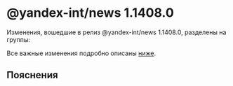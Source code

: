 # @yandex-int/news 1.1408.0

<!-- ЧЕЛОВЕЧЕСКОЕ ВСТУПЛЕНИЕ -->

Изменения, вошедшие в релиз @yandex-int/news 1.1408.0, разделены на группы:

Все важные изменения подробно описаны [ниже](#Пояснения).

## Пояснения

